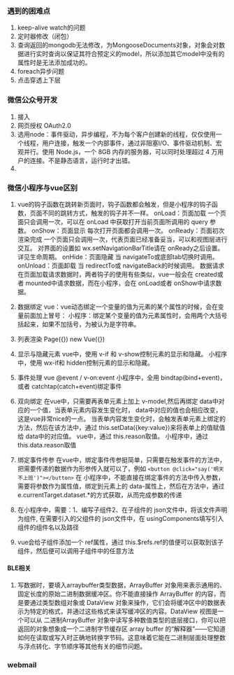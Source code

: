 ### 遇到的困难点
1. keep-alive watch的问题
2. 定时器修改（闭包）
3. 查询返回的mongodb无法修改，为MongooseDocuments对象，对象会对数据进行实时查询以保证其符合预定义的model，所以添加其它model中没有的属性时是无法添加成功的。
4. foreach异步问题
5. 点击穿透上下层

### 微信公众号开发
1. 接入
2. 网页授权 OAuth2.0
3. 选用node：事件驱动，异步编程，不为每个客户创建新的线程，仅仅使用一个线程，用户连接，触发一个内部事件，通过非阻塞I/O、事件驱动机制、宏观并行。使用 Node.js，一个 8GB 内存的服务器，可以同时处理超过 4 万用户的连接。不是静态语言，运行时才出错。
4. 

### 微信小程序与vue区别
1. vue的钩子函数在跳转新页面时，钩子函数都会触发，但是小程序的钩子函数，页面不同的跳转方式，触发的钩子并不一样。
onLoad：页面加载
一个页面只会调用一次，可以在 onLoad 中获取打开当前页面所调用的 query 参数。
onShow：页面显示  每次打开页面都会调用一次。
onReady：页面初次渲染完成
一个页面只会调用一次，代表页面已经准备妥当，可以和视图层进行交互。
对界面的设置如 wx.setNavigationBarTitle请在 onReady之后设置。详见生命周期。
onHide：页面隐藏
当 navigateTo或底部tab切换时调用。
onUnload：页面卸载
当 redirectTo或 navigateBack的时候调用。
数据请求
在页面加载请求数据时，两者钩子的使用有些类似，vue一般会在 created或者 mounted中请求数据，而在小程序，会在 onLoad或者 onShow中请求数据。

2. 数据绑定
vue：vue动态绑定一个变量的值为元素的某个属性的时候，会在变量前面加上冒号：
小程序：绑定某个变量的值为元素属性时，会用两个大括号括起来，如果不加括号，为被认为是字符串。

3. 列表渲染
Page({})  new Vue({})

4. 显示与隐藏元素
vue中，使用 v-if 和 v-show控制元素的显示和隐藏。
小程序中，使用 wx-if和 hidden控制元素的显示和隐藏。
5. 事件处理
vue @event   / v-on:event
小程序中，全用 bindtap(bind+event)，或者 catchtap(catch+event)绑定事件
6. 双向绑定
在vue中，只需要再表单元素上加上 v-model,然后再绑定 data中对应的一个值，当表单元素内容发生变化时， data中对应的值也会相应改变，这是vue非常nice的一点。
当表单内容发生变化时，会触发表单元素上绑定的方法，然后在该方法中，通过 this.setData({key:value})来将表单上的值赋值给 data中的对应值。
vue中，通过 this.reason取值。
小程序中，通过 this.data.reason取值
7. 绑定事件传参
在vue中，绑定事件传参挺简单，只需要在触发事件的方法中，把需要传递的数据作为形参传入就可以了，例如
`<button @click="say('明天不上班')"></button>`
在 小程序中，不能直接在绑定事件的方法中传入参数，需要将参数作为属性值，绑定到元素上的 data-属性上，然后在方法中，通过 e.currentTarget.dataset.*的方式获取，从而完成参数的传递
8. 在小程序中，需要：1、编写子组件2、在子组件的 json文件中，将该文件声明为组件,
在需要引入的父组件的 json文件中，在 usingComponents填写引入组件的组件名以及路径
9. vue会给子组件添加一个 ref属性，通过 this.$refs.ref的值便可以获取到该子组件，然后便可以调用子组件中的任意方法

#### BLE相关
1. 写数据时，要填入arraybuffer类型数据，ArrayBuffer 对象用来表示通用的、固定长度的原始二进制数据缓冲区。你不能直接操作 ArrayBuffer 的内容，而是要通过类型数组对象或 DataView 对象来操作，它们会将缓冲区中的数据表示为特定的格式，并通过这些格式来读写缓冲区的内容。DataView 视图是一个可以从 二进制ArrayBuffer 对象中读写多种数值类型的底层接口，你可以把返回的对象想象成一个二进制字节缓存区 array buffer 的“解释器”——它知道如何在读取或写入时正确地转换字节码。这意味着它能在二进制层面处理整数与浮点转化、字节顺序等其他有关的细节问题。

### webmail
